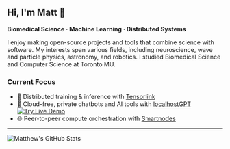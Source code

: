 ## Hi, I'm Matt 👋

**Biomedical Science · Machine Learning · Distributed Systems**

I enjoy making open-source projects and tools that combine science with software. My interests span various fields, including neuroscience, wave and particle physics, astronomy, and robotics. I studied Biomedical Science and Computer Science at Toronto MU.

### Current Focus

* 🧠 Distributed training & inference with [Tensorlink](https://github.com/smartnodes-lab/tensorlink)
* 🤖 Cloud-free, private chatbots and AI tools with [localhostGPT](https://github.com/mattjhawken/localhostGPT)
  <a href="https://smartnodes.ca/tensorlink/localhostGPT" target="_blank">
    <img src="https://img.shields.io/badge/Demo-00cc66?logo=pytorch&logoColor=white&color=c11" alt="Try Live Demo"/>
  </a>
* 🌐 Peer-to-peer compute orchestration with [Smartnodes](https://github.com/smartnodes-lab/smartnodes)

---

![Matthew's GitHub Stats](https://github-readme-stats.vercel.app/api?username=mattjhawken&show_icons=true&theme=radical)

<!--
**mattjhawken/mattjhawken** is a ✨ _special_ ✨ repository because its `README.md` (this file) appears on your GitHub profile.

Here are some ideas to get you started:

- 🔭 I’m currently working on ...
- 🌱 I’m currently learning ...
- 👯 I’m looking to collaborate on ...
- 🤔 I’m looking for help with ...
- 💬 Ask me about ...
- 📫 How to reach me: ...
- 😄 Pronouns: ...
- ⚡ Fun fact: ...
---

🎧 What gets me through the day  

[![Playlist](https://img.shields.io/badge/Spotify-Playlist-1DB954?style=for-the-badge&logo=spotify&logoColor=white)](https://open.spotify.com/playlist/593sNSDOqtxgKReALLLAPp)

-->
